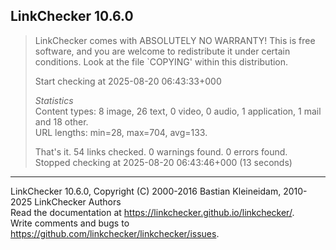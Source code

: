 ## LinkChecker 10.6.0

  

> LinkChecker comes with ABSOLUTELY NO WARRANTY! This is free software, and
> you are welcome to redistribute it under certain conditions. Look at the
> file `COPYING' within this distribution.  
>  
> Start checking at 2025-08-20 06:43:33+000  
>  
> _Statistics_  
>  Content types: 8 image, 26 text, 0 video, 0 audio, 1 application, 1 mail
> and 18 other.  
>  URL lengths: min=28, max=704, avg=133.  
>  
>  That's it. 54 links checked. 0 warnings found. 0 errors found.  
>  Stopped checking at 2025-08-20 06:43:46+000 (13 seconds)

  

* * *

LinkChecker 10.6.0, Copyright (C) 2000-2016 Bastian Kleineidam, 2010-2025
LinkChecker Authors  
Read the documentation at <https://linkchecker.github.io/linkchecker/>.  
Write comments and bugs to
<https://github.com/linkchecker/linkchecker/issues>.  

